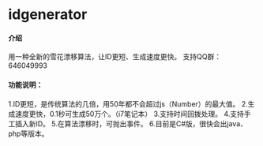 # idgenerator

#### 介绍
用一种全新的雪花漂移算法，让ID更短、生成速度更快。
支持QQ群：646049993

#### 功能说明：
1.ID更短，是传统算法的几倍，用50年都不会超过js（Number）的最大值。
2.生成速度更快，0.1秒可生成50万个。（i7笔记本）
3.支持时间回拨处理。
4.支持手工插入新ID。
5.在算法漂移时，可抛出事件。
6.目前是C#版，很快会出java、php等版本。

